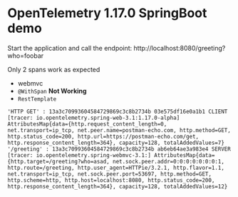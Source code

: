# OpenTelemetry 1.17.0 SpringBoot demo

Start the application and call the endpoint: http://localhost:8080/greeting?who=foobar

Only 2 spans work as expected

* webmvc
* `@WithSpan` **Not Working**
* `RestTemplate`

```
'HTTP GET' : 13a3c70993604584729869c3c8b2734b 03e575df16e0a1b1 CLIENT [tracer: io.opentelemetry.spring-web-3.1:1.17.0-alpha] AttributesMap{data={http.request_content_length=0, net.transport=ip_tcp, net.peer.name=postman-echo.com, http.method=GET, http.status_code=200, http.url=https://postman-echo.com/get, http.response_content_length=364}, capacity=128, totalAddedValues=7}
'/greeting' : 13a3c70993604584729869c3c8b2734b ab6eb64ae3a983e4 SERVER [tracer: io.opentelemetry.spring-webmvc-3.1:] AttributesMap{data={http.target=/greeting?who=asad, net.sock.peer.addr=0:0:0:0:0:0:0:1, http.route=/greeting, http.user_agent=HTTPie/3.2.1, http.flavor=1.1, net.transport=ip_tcp, net.sock.peer.port=53697, http.method=GET, http.scheme=http, http.host=localhost:8080, http.status_code=200, http.response_content_length=364}, capacity=128, totalAddedValues=12}
```
